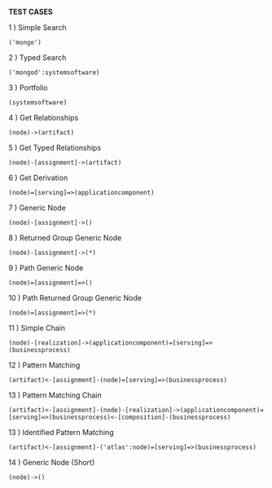 **TEST CASES**

1 ) Simple Search

```('mongo')``` 

2 ) Typed Search

```('mongod':systemsoftware)```

3 ) Portfolio

```(systemsoftware)```

4 ) Get Relationships

```(node)->(artifact)```

5 ) Get Typed Relationships

```(node)-[assignment]->(artifact)```

6 ) Get Derivation

```(node)=[serving]=>(applicationcomponent)```

7 ) Generic Node

```(node)-[assignment]->()```

8 ) Returned Group Generic Node

```(node)-[assignment]->(*)```

9 ) Path Generic Node

```(node)=[assignment]=>()```

10 ) Path Returned Group Generic Node

```(node)=[assignment]=>(*)```

11 ) Simple Chain

```(node)-[realization]->(applicationcomponent)=[serving]=>(businessprocess)```

12 ) Pattern Matching

```(artifact)<-[assignment]-(node)=[serving]=>(businessprocess)```

13 ) Pattern Matching Chain

```(artifact)<-[assignment]-(node)-[realization]->(applicationcomponent)=[serving]=>(businessprocess)<-[composition]-(businessprocess)```

13 ) Identified Pattern Matching

```(artifact)<-[assignment]-('atlas':node)=[serving]=>(businessprocess)```

14 ) Generic Node (Short)

```(node)->()```